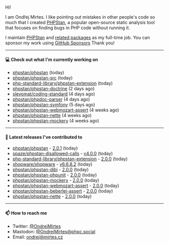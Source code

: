Hi!

I am Ondřej Mirtes. I like pointing out mistakes in other people's code so much that I created [PHPStan](https://phpstan.org/), a popular open-source static analysis tool that focuses on finding bugs in PHP code without running it.

I maintain [PHPStan](https://github.com/phpstan/phpstan) and [related packages](https://github.com/phpstan/) as my full-time job. You can sponsor my work using [GitHub Sponsors](https://github.com/sponsors/ondrejmirtes) Thank you!

---

#### 💻 Check out what I'm currently working on

- [phpstan/phpstan](https://github.com/phpstan/phpstan) (today)
- [phpstan/phpstan-src](https://github.com/phpstan/phpstan-src) (today)
- [php-standard-library/phpstan-extension](https://github.com/php-standard-library/phpstan-extension) (today)
- [phpstan/phpstan-doctrine](https://github.com/phpstan/phpstan-doctrine) (2 days ago)
- [slevomat/coding-standard](https://github.com/slevomat/coding-standard) (4 days ago)
- [phpstan/phpdoc-parser](https://github.com/phpstan/phpdoc-parser) (4 days ago)
- [phpstan/phpstan-symfony](https://github.com/phpstan/phpstan-symfony) (5 days ago)
- [phpstan/phpstan-webmozart-assert](https://github.com/phpstan/phpstan-webmozart-assert) (4 weeks ago)
- [phpstan/phpstan-nette](https://github.com/phpstan/phpstan-nette) (4 weeks ago)
- [phpstan/phpstan-mockery](https://github.com/phpstan/phpstan-mockery) (4 weeks ago)

---

#### 🔭 Latest releases I've contributed to

- [phpstan/phpstan](https://github.com/phpstan/phpstan) - [2.0.1](https://github.com/phpstan/phpstan/releases/tag/2.0.1) (today)
- [spaze/phpstan-disallowed-calls](https://github.com/spaze/phpstan-disallowed-calls) - [v4.0.0](https://github.com/spaze/phpstan-disallowed-calls/releases/tag/v4.0.0) (today)
- [php-standard-library/phpstan-extension](https://github.com/php-standard-library/phpstan-extension) - [2.0.0](https://github.com/php-standard-library/phpstan-extension/releases/tag/2.0.0) (today)
- [shopware/shopware](https://github.com/shopware/shopware) - [v6.6.8.2](https://github.com/shopware/shopware/releases/tag/v6.6.8.2) (today)
- [phpstan/phpstan-dibi](https://github.com/phpstan/phpstan-dibi) - [2.0.0](https://github.com/phpstan/phpstan-dibi/releases/tag/2.0.0) (today)
- [phpstan/phpstan-phpunit](https://github.com/phpstan/phpstan-phpunit) - [2.0.0](https://github.com/phpstan/phpstan-phpunit/releases/tag/2.0.0) (today)
- [phpstan/phpstan-mockery](https://github.com/phpstan/phpstan-mockery) - [2.0.0](https://github.com/phpstan/phpstan-mockery/releases/tag/2.0.0) (today)
- [phpstan/phpstan-webmozart-assert](https://github.com/phpstan/phpstan-webmozart-assert) - [2.0.0](https://github.com/phpstan/phpstan-webmozart-assert/releases/tag/2.0.0) (today)
- [phpstan/phpstan-beberlei-assert](https://github.com/phpstan/phpstan-beberlei-assert) - [2.0.0](https://github.com/phpstan/phpstan-beberlei-assert/releases/tag/2.0.0) (today)
- [phpstan/phpstan-nette](https://github.com/phpstan/phpstan-nette) - [2.0.0](https://github.com/phpstan/phpstan-nette/releases/tag/2.0.0) (today)

---

#### 📫 How to reach me

- Twitter: [@OndrejMirtes](https://twitter.com/ondrejmirtes)
- Mastodon: [@OndrejMirtes@phpc.social](https://phpc.social/@OndrejMirtes)
- Email: [ondrej@mirtes.cz](mailto:ondrej@mirtes.cz)
